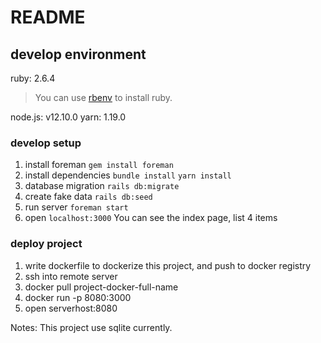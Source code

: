 # README

## develop environment

ruby: 2.6.4
> You can use [rbenv](https://github.com/rbenv/rbenv) to install ruby.

node.js: v12.10.0
yarn: 1.19.0 

### develop setup

1. install foreman
`gem install foreman`
2. install dependencies
`bundle install`
`yarn install`
3. database migration
`rails db:migrate`
4. create fake data
`rails db:seed`
5. run server
`foreman start`
6. open `localhost:3000`
You can see the index page, list 4 items

### deploy project

1. write dockerfile to dockerize this project, and push to docker registry
2. ssh into remote server
3. docker pull project-docker-full-name
4. docker run -p 8080:3000
5. open serverhost:8080

Notes: This project use sqlite currently.